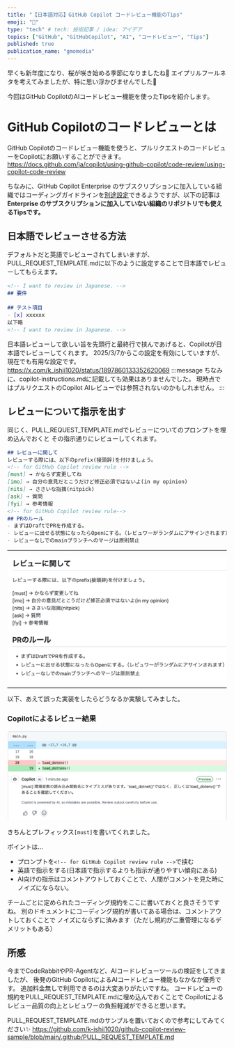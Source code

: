 ```yaml
---
title: "【日本語対応】GitHub Copilot コードレビュー機能のTips"
emoji: "🌸"
type: "tech" # tech: 技術記事 / idea: アイデア
topics: ["GitHub", "GitHubCopilot", "AI", "コードレビュー", "Tips"]
published: true
publication_name: "gmomedia"
---
```

早くも新年度になり、桜が咲き始める季節になりましたね🌸
エイプリルフールネタを考えてみましたが、特に思い浮かびませんでした🤨

今回はGitHub CopilotのAIコードレビュー機能を使ったTipsを紹介します。

# GitHub Copilotのコードレビューとは
GitHub Copilotのコードレビュー機能を使うと、プルリクエストのコードレビューをCopilotにお願いすることができます。
https://docs.github.com/ja/copilot/using-github-copilot/code-review/using-copilot-code-review

ちなみに、GitHub Copilot Enterprise のサブスクリプションに加入している組織ではコーディングガイドラインを[別途設定](https://docs.github.com/ja/copilot/using-github-copilot/code-review/configuring-coding-guidelines)できるようですが、以下の記事は**Enterprise のサブスクリプションに加入していない組織のリポジトリでも使えるTipsです。**


## 日本語でレビューさせる方法
デフォルトだと英語でレビューされてしまいますが、PULL_REQUEST_TEMPLATE.mdに以下のように設定することで日本語でレビューしてもらえます。

``` markdown:.github/PULL_REQUEST_TEMPLATE.md
<!-- I want to review in Japanese. -->
## 要件

## テスト項目
- [x] xxxxxx
以下略
<!-- I want to review in Japanese. -->
``` 
日本語レビューして欲しい旨を先頭行と最終行で挟んであげると、Copilotが日本語でレビューしてくれます。
2025/3/7からこの設定を有効にしていますが、現在でも有用な設定です。
https://x.com/k_ishii1020/status/1897860133352620069
:::message
ちなみに、copilot-instructions.mdに記載しても効果はありませんでした。
現時点ではプルリクエストのCopilot AIレビューでは参照されないのかもしれません。
:::


## レビューについて指示を出す
同じく、PULL_REQUEST_TEMPLATE.mdでレビューについてのプロンプトを埋め込んでおくと
その指示通りにレビューしてくれます。

``` markdown:.github/PULL_REQUEST_TEMPLATE.md
## レビューに関して
レビューする際には、以下のprefix(接頭辞)を付けましょう。
<!-- for GitHub Copilot review rule -->
[must] → かならず変更してね  
[imo] → 自分の意見だとこうだけど修正必須ではないよ(in my opinion)  
[nits] → ささいな指摘(nitpick) 
[ask] → 質問  
[fyi] → 参考情報
<!-- for GitHub Copilot review rule-->
## PRのルール
- まずはDraftでPRを作成する。
- レビューに出せる状態になったらOpenにする。（レビュワーがランダムにアサインされます）
- レビューなしでのmainブランチへのマージは原則禁止
```

------
![](/images/copilot-japanese-review-tips/2.png)

------

以下、あえて誤った実装をしたらどうなるか実験してみました。
### Copilotによるレビュー結果
![](/images/copilot-japanese-review-tips/1.png)

きちんとプレフィックス`[must]`を書いてくれました。

ポイントは…
- プロンプトを`<!-- for GitHub Copilot review rule -->`で挟む
- 英語で指示をする(日本語で指示するよりも指示が通りやすい傾向にある)
- AI向けの指示はコメントアウトしておくことで、人間がコメントを見た時にノイズにならない。

チームごとに定められたコーディング規約をここに書いておくと良さそうですね。
別のドキュメントにコーディング規約が書いてある場合は、コメントアウトしておくことで
ノイズにならずに済みます（ただし規約が二重管理になるデメリットもある）


## 所感
今までCodeRabbitやPR-Agentなど、AIコードレビューツールの検証をしてきましたが、
後発のGitHub CopilotによるAIコードレビュー機能もなかなか優秀です。
追加料金無しで利用できるのは大変ありがたいですね。
コードレビューの規約をPULL_REQUEST_TEMPLATE.mdに埋め込んでおくことで
Copilotによるレビュー品質の向上とレビュワーの負担軽減ができると思います。

PULL_REQUEST_TEMPLATE.mdのサンプルを置いておくので参考にしてみてください✨️
https://github.com/k-ishii1020/github-copilot-review-sample/blob/main/.github/PULL_REQUEST_TEMPLATE.md